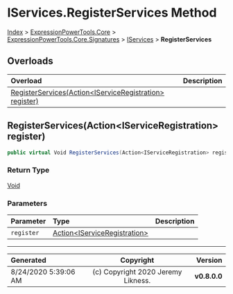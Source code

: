 ﻿# IServices.RegisterServices Method

[Index](../index.md) > [ExpressionPowerTools.Core](ExpressionPowerTools.Core.a.md) > [ExpressionPowerTools.Core.Signatures](ExpressionPowerTools.Core.Signatures.n.md) > [IServices](ExpressionPowerTools.Core.Signatures.IServices.i.md) > **RegisterServices**



## Overloads

| Overload | Description |
| :-- | :-- |
| [RegisterServices(Action&lt;IServiceRegistration> register)](#registerservicesactioniserviceregistration-register) |  |
## RegisterServices(Action&lt;IServiceRegistration> register)



```csharp
public virtual Void RegisterServices(Action<IServiceRegistration> register)
```

### Return Type

 [Void](https://docs.microsoft.com/dotnet/api/system.void) 

### Parameters

| Parameter | Type | Description |
| :-- | :-- | :-- |
| `register` | [Action&lt;IServiceRegistration>](https://docs.microsoft.com/dotnet/api/system.action-1) |  |



---

| Generated | Copyright | Version |
| :-- | :-: | --: |
| 8/24/2020 5:39:06 AM | (c) Copyright 2020 Jeremy Likness. | **v0.8.0.0** |
